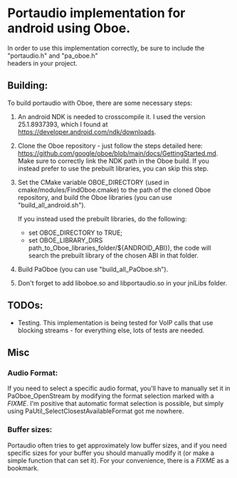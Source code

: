 # Portaudio implementation for android using Oboe.

In order to use this implementation correctly, be sure to include the "portaudio.h" and "pa_oboe.h"  
headers in your project.

Building:
----  
To build portaudio with Oboe, there are some necessary steps:
1) An android NDK is needed to crosscompile it. I used the version 25.1.8937393, which I found at
   https://developer.android.com/ndk/downloads.
2) Clone the Oboe repository - just follow the steps detailed here:
   https://github.com/google/oboe/blob/main/docs/GettingStarted.md.
   Make sure to correctly link the NDK path in the Oboe build. If you instead prefer to use the
   prebuilt libraries, you can skip this step.
3) Set the CMake variable OBOE_DIRECTORY (used in cmake/modules/FindOboe.cmake) to the path of the
   cloned Oboe repository, and build the Oboe libraries (you can use "build_all_android.sh").

   If you instead used the prebuilt libraries, do the following:
   - set OBOE_DIRECTORY to TRUE;
   - set OBOE_LIBRARY_DIRS path_to_Oboe_libraries_folder/${ANDROID_ABI}), the code will search the
     prebuilt library of the chosen ABI in that folder.

4) Build PaOboe (you can use "build_all_PaOboe.sh").
5) Don't forget to add liboboe.so and libportaudio.so in your jniLibs folder.

TODOs:
----  
- Testing. This implementation is being tested for VoIP calls that use blocking streams - for
  everything else, lots of tests are needed.

Misc
----  
### Audio Format:
If you need to select a specific audio format, you'll have to manually set it in PaOboe_OpenStream 
by modifying the format selection marked with a *FIXME*. I'm positive that automatic format selection 
is possible, but simply using  PaUtil_SelectClosestAvailableFormat got me nowhere.


### Buffer sizes:
Portaudio often tries to get approximately low buffer sizes, and if you need specific sizes for your
buffer you should manually modify it (or make a simple function that can set it). For your convenience,
there is a *FIXME* as a bookmark.